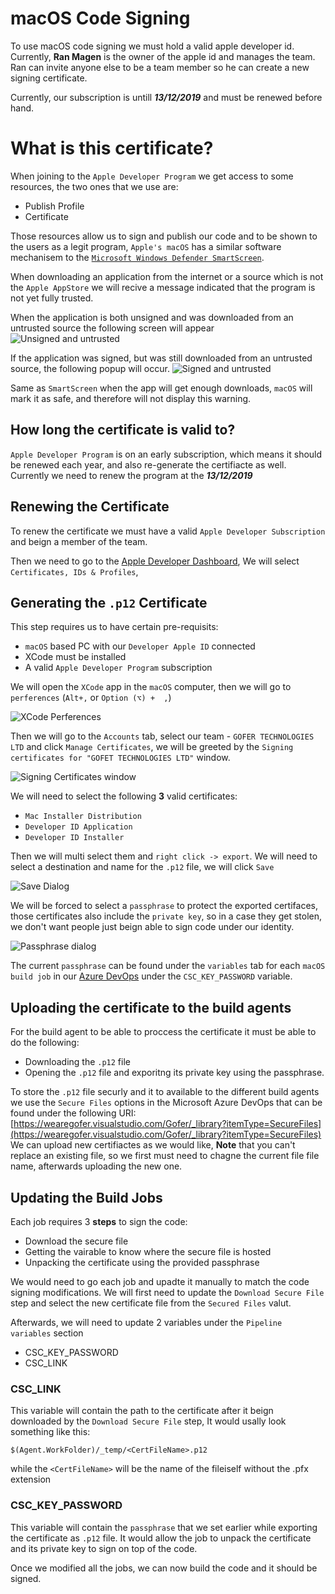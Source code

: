 # macOS Code Signing

To use macOS code signing we must hold a valid apple developer id.
Currently, **Ran Magen** is the owner of the apple id and manages the team.
Ran can invite anyone else to be a team member so he can create a new signing certificate.

Currently, our subscription is untill ***13/12/2019*** and must be renewed before hand.

# What is this certificate?
When joining to the `Apple Developer Program` we get access to some resources, the two ones that we use are:
- Publish Profile
- Certificate


Those resources allow us to sign and publish our code and to be shown to the users as a legit program, `Apple's macOS` has a similar software mechanisem to the [`Microsoft Windows Defender SmartScreen`](https://github.com/wearegofer/code-signing/blob/master/Windows.md#what-is-this-certificate).

When downloading an application from the internet or a source which is not the `Apple AppStore` we will recive a message indicated that the program is not yet fully trusted.

When the application is both unsigned and was downloaded from an untrusted source the following screen will appear
![Unsigned and untrusted](https://www.technipages.com/wp-content/uploads/2017/01/MacOS-Gateway-Warning-1280x720.png)

If the application was signed, but was still downloaded from an untrusted source, the following popup will occur.
![Signed and untrusted](https://support.apple.com/library/content/dam/edam/applecare/images/en_US/macos/Mojave/macos-mojave-notarized-app-alert-dark.jpg)

Same as `SmartScreen` when the app will get enough downloads, `macOS` will mark it as safe, and therefore will not display this warning.

## How long the certificate is valid to?

`Apple Developer Program` is on an early subscription, which means it should be renewed each year, and also re-generate the certifiacte as well.
Currently we need to renew the program at the ***13/12/2019***

## Renewing the Certificate
To renew the certificate we must have a valid `Apple Developer Subscription` and beign a member of the team.

Then we need to go to the [Apple Developer Dashboard](https://developer.apple.com/),
We will select `Certificates, IDs & Profiles`, 

## Generating the `.p12` Certificate
This step requires us to have certain pre-requisits:
- `macOS` based PC with our `Developer Apple ID` connected
- XCode must be installed
- A valid `Apple Developer Program` subscription

We will open the `XCode` app in the `macOS` computer, then we will go to `perferences` (`Alt+,` or `Option (⌥) + 
,`)

![XCode Perferences](https://i.gyazo.com/89258d5a2f23489de1c91dbdb532366f.png)

Then we will go to the `Accounts` tab, select our team - `GOFER TECHNOLOGIES LTD` and click `Manage Certificates`, we will be greeted by the `Signing certificates for "GOFET TECHNOLOGIES LTD"` window.

![Signing Certificates window](https://i.gyazo.com/4e7a54824aa5cb3e79cf01e63e0aac29.png)

We will need to select the following **3** valid certificates:
- `Mac Installer Distribution`
- `Developer ID Application`
- `Developer ID Installer`

Then we will multi select them and `right click -> export`.
We will need to select a destination and name for the `.p12` file, we will click `Save`

![Save Dialog](https://i.gyazo.com/70642cf90832f0ec4bd724b36914e992.png)

We will be forced to select a `passphrase` to protect the exported certifaces, those certificates also include the `private key`, so in a case they get stolen, we don't want people just beign able to sign code under our identity.

![Passphrase dialog](https://i.gyazo.com/016ee844b2b7af7ecbfdfed11ccca58a.png)

The current `passphrase` can be found under the `variables` tab for each `macOS build job` in our [Azure DevOps](https://wearegofer.visualstudio.com/Gofer/_apps/hub/ms.vss-ciworkflow.build-ci-hub?_a=edit-build-definition&id=19&view=Tab_Variables) under the `CSC_KEY_PASSWORD` variable.


## Uploading the certificate to the build agents

For the build agent to be able to proccess the certificate it must be able to do the following:
- Downloading the `.p12` file
- Opening the `.p12` file and exporitng its private key using the passphrase.

To store the `.p12` file securly and it to available to the different build agents we use the `Secure Files` options in the Microsoft Azure DevOps that can be found under the following URI:
[https://wearegofer.visualstudio.com/Gofer/_library?itemType=SecureFiles](https://wearegofer.visualstudio.com/Gofer/_library?itemType=SecureFiles)
We can upload new certifiactes as we would like, **Note** that you can't replace an existing file, so we first must need to chagne the current file file name, afterwards uploading the new one.

## Updating the Build Jobs

Each job requires 3 **steps** to sign the code:
- Download the secure file
- Getting the vairable to know where the secure file is hosted
- Unpacking the certificate using the provided passphrase

We would need to go each job and upadte it manually to match the code signing modifications.
We will first need to update the `Download Secure File` step and select the new certificate file from the `Secured Files` valut.

Afterwards, we will need to update 2 variables under the `Pipeline variables` section
- CSC_KEY_PASSWORD
- CSC_LINK

### CSC_LINK
This variable will contain the path to the certificate after it beign downloaded by the `Download Secure File` step,
It would usally look something like this:
```
$(Agent.WorkFolder)/_temp/<CertFileName>.p12
```
while the `<CertFileName>` will be the name of the fileiself without the .pfx extension

### CSC_KEY_PASSWORD
This variable will contain the `passphrase` that we set earlier while exporting the certificate as `.p12` file.
It would allow the job to unpack the certificate and its private key to sign on top of the code.

Once we modified all the jobs, we can now build the code and it should be signed.
